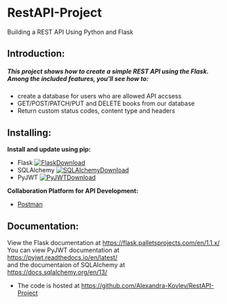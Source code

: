 # RestAPI-Project

Building a REST API Using Python and Flask

## Introduction:

##### ***This project shows how to create a simple REST API using the Flask. Among the included features, you'll see how to:*** #####
* create a database for users who are allowed API accsess
* GET/POST/PATCH/PUT and DELETE books from our database  
* Return custom status codes, content type and headers

## Installing:

**Install and update using pip:**
* Flask [![FlaskDownload](http://img.shields.io/:Flask-v.1.1.2-blue.svg)](https://pypi.org/project/Flask/)
* SQLAlchemy [![SQLAlchemyDownload](http://img.shields.io/:SQLAlchemy-v.1.3.16-blue.svg)](https://pypi.org/project/SQLAlchemy/)
* PyJWT [![PyJWTDownload](http://img.shields.io/:PyJWT-v.1.7.1-blue.svg)](https://pypi.org/project/PyJWT/)
 
**Collaboration Platform for API Development:**
* [Postman](https://www.postman.com/)


## Documentation:
View the Flask documentation at https://flask.palletsprojects.com/en/1.1.x/  
You can view PyJWT documentation at https://pyjwt.readthedocs.io/en/latest/  
and the documentaion of SQLAlchemy at https://docs.sqlalchemy.org/en/13/  


- The code is hosted at https://github.com/Alexandra-Kovlev/RestAPI-Project






